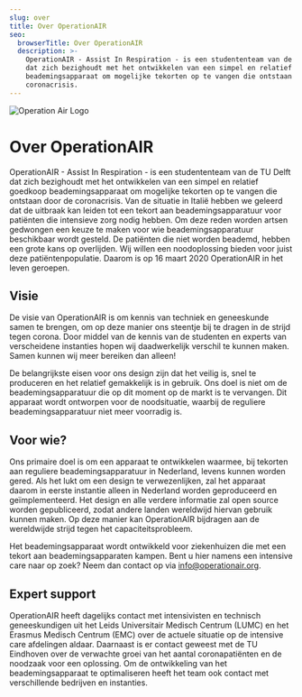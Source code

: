 ```yaml
---
slug: over
title: Over OperationAIR
seo:
  browserTitle: Over OperationAIR
  description: >-
    OperationAIR - Assist In Respiration - is een studententeam van de TU Delft
    dat zich bezighoudt met het ontwikkelen van een simpel en relatief goedkoop
    beademingsapparaat om mogelijke tekorten op te vangen die ontstaan door de
    coronacrisis.
---
```


![Operation Air Logo](/assets/kopje_over.png)

# Over OperationAIR

OperationAIR - Assist In Respiration - is een studententeam van de TU Delft dat zich bezighoudt met het ontwikkelen van een simpel en relatief goedkoop beademingsapparaat om mogelijke tekorten op te vangen die ontstaan door de coronacrisis. Van de situatie in Italië hebben we geleerd dat de uitbraak kan leiden tot een tekort aan beademingsapparatuur voor patiënten die intensieve zorg nodig hebben. Om deze reden worden artsen gedwongen een keuze te maken voor wie beademingsapparatuur beschikbaar wordt gesteld. De patiënten die niet worden beademd, hebben een grote kans op overlijden. Wij willen een noodoplossing bieden voor juist deze patiëntenpopulatie. Daarom is op 16 maart 2020 OperationAIR in het leven geroepen.

## Visie

De visie van OperationAIR is om kennis van techniek en geneeskunde samen te brengen, om op deze manier ons steentje bij te dragen in de strijd tegen corona. Door middel van de kennis van de studenten en experts van verscheidene instanties hopen wij daadwerkelijk verschil te kunnen maken. Samen kunnen wij meer bereiken dan alleen!

De belangrijkste eisen voor ons design zijn dat het veilig is, snel te produceren en het relatief gemakkelijk is in gebruik. Ons doel is niet om de beademingsapparatuur die op dit moment op de markt is te vervangen. Dit apparaat wordt ontworpen voor de noodsituatie, waarbij de reguliere beademingsapparatuur niet meer voorradig is.

## Voor wie?

Ons primaire doel is om een apparaat te ontwikkelen waarmee, bij tekorten aan reguliere beademingsapparatuur in Nederland, levens kunnen worden gered. Als het lukt om een design te verwezenlijken, zal het apparaat daarom in eerste instantie alleen in Nederland worden geproduceerd en geïmplementeerd. Het design en alle verdere informatie zal open source worden gepubliceerd, zodat andere landen wereldwijd hiervan gebruik kunnen maken. Op deze manier kan OperationAIR bijdragen aan de wereldwijde strijd tegen het capaciteitsprobleem.

Het beademingsapparaat wordt ontwikkeld voor ziekenhuizen die met een tekort aan beademingsapparaten kampen. Bent u hier namens een intensive care naar op zoek? Neem dan contact op via [info@operationair.org](mailto:info@operationair.org).

## Expert support

OperationAIR heeft dagelijks contact met intensivisten en technisch geneeskundigen uit het Leids Universitair Medisch Centrum (LUMC) en het Erasmus Medisch Centrum (EMC) over de actuele situatie op de intensive care afdelingen aldaar. Daarnaast is er contact geweest met de TU Eindhoven over de verwachte groei van het aantal coronapatiënten en de noodzaak voor een oplossing. Om de ontwikkeling van het beademingsapparaat te optimaliseren heeft het team ook contact met verschillende bedrijven en instanties.
